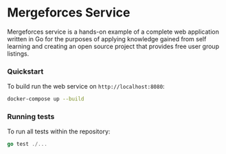 # Mergeforces Service

Mergeforces service is a hands-on example of a complete web application written in Go for the purposes of applying knowledge gained from self learning and creating an open source project that provides free user group listings.

### Quickstart

To build run the web service on `http://localhost:8080`:

```bash
docker-compose up --build
```

### Running tests

To run all tests within the repository:

```go
go test ./...
```